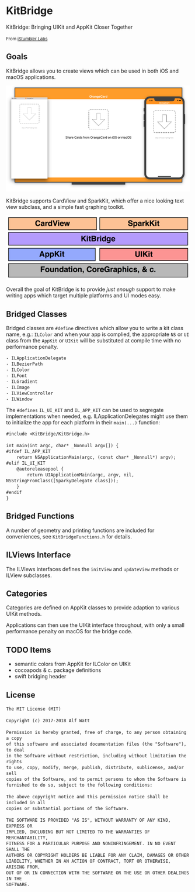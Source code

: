 
# KitBridge

KitBridge: Bringing UIKit and AppKit Closer Together

<small>From <a href="https://istumbler.net/labs/">iStumbler Labs</a></small>

## Goals

KitBridge allows you to create views which can be used in both iOS and macOS applications.

<img src="./kit-bridge-orangecard.png" alt="OrangeCard on macOS, tvOS and iOS">

KitBridge supports CardView and SparkKit, which offer a nice looking text view subclass, and a
simple fast graphing toolkit.

<img src="./kit-bridge-stack.png" alt="Stack Diagram Showing CardView and SparkKit on the top layer">

Overall the goal of KitBridge is to provide *just enough* support to make writing apps which target
multiple platforms and UI modes easy.


## Bridged Classes

Bridged classes are `#define` directives which allow you to write a kit class name, e.g.: `ILColor`
and when your app is complied, the appropriate `NS` or `UI` class from the `AppKit` or `UIKit` will
be substituted at compile time with no performance penalty.

    - ILApplicationDelegate
    - ILBezierPath
    - ILColor
    - ILFont
    - ILGradient
    - ILImage
    - ILViewController
    - ILWindow

The `#defines`  `IL_UI_KIT` and `IL_APP_KIT` can be used to segregate implementations when
needed, e.g. ILApplicationDelegates might use them to initialize the app for each platform in their 
`main(...)` function:

    #include <KitBridge/KitBridge.h>

    int main(int argc, char* _Nonnull argv[]) {
    #ifdef IL_APP_KIT
        return NSApplicationMain(argc, (const char* _Nonnull*) argv);
    #elif IL_UI_KIT
        @autoreleasepool {
            return UIApplicationMain(argc, argv, nil, NSStringFromClass([SparkyDelegate class]));
        }
    #endif
    }


## Bridged Functions

A number of geometry and printing functions are included for conveniences, see `KitBridgeFunctions.h` for details.


## ILViews Interface

The ILViews interfaces defines the `initView` and `updateView` methods or ILView subclasses.


## Categories

Categories are defined on AppKit classes to provide adaption to various UIKit methods.

Applications can then use the UIKit interface throughout, with only a small performance
penalty on macOS for the bridge code.


## TODO Items

- semantic colors from AppKit for ILColor on UIKit
- cocoapods & c. package definitions
- swift bridging header


## License

    The MIT License (MIT)

    Copyright (c) 2017-2018 Alf Watt

    Permission is hereby granted, free of charge, to any person obtaining a copy
    of this software and associated documentation files (the "Software"), to deal
    in the Software without restriction, including without limitation the rights
    to use, copy, modify, merge, publish, distribute, sublicense, and/or sell
    copies of the Software, and to permit persons to whom the Software is
    furnished to do so, subject to the following conditions:

    The above copyright notice and this permission notice shall be included in all
    copies or substantial portions of the Software.

    THE SOFTWARE IS PROVIDED "AS IS", WITHOUT WARRANTY OF ANY KIND, EXPRESS OR
    IMPLIED, INCLUDING BUT NOT LIMITED TO THE WARRANTIES OF MERCHANTABILITY,
    FITNESS FOR A PARTICULAR PURPOSE AND NONINFRINGEMENT. IN NO EVENT SHALL THE
    AUTHORS OR COPYRIGHT HOLDERS BE LIABLE FOR ANY CLAIM, DAMAGES OR OTHER
    LIABILITY, WHETHER IN AN ACTION OF CONTRACT, TORT OR OTHERWISE, ARISING FROM,
    OUT OF OR IN CONNECTION WITH THE SOFTWARE OR THE USE OR OTHER DEALINGS IN THE
    SOFTWARE.
